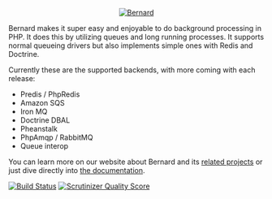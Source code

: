 <p align="center">
  <a href="http://bernard.rtfd.org">
    <img src="https://bernard.readthedocs.io/_static/img/logo_small@2x.png" alt="Bernard" />
  </a>
</p>

Bernard makes it super easy and enjoyable to do background processing in PHP. It does this by utilizing queues and long running processes. It supports normal queueing drivers but also implements simple ones with Redis and Doctrine.

Currently these are the supported backends, with more coming with each release:

 * Predis / PhpRedis
 * Amazon SQS
 * Iron MQ
 * Doctrine DBAL
 * Pheanstalk
 * PhpAmqp / RabbitMQ
 * Queue interop

You can learn more on our website about Bernard and its [related projects][website] or just dive directly into [the
documentation][documentation].

[![Build Status](https://travis-ci.org/bernardphp/bernard.png?branch=master)][travis] [![Scrutinizer Quality Score](https://scrutinizer-ci.com/g/bernardphp/bernard/badges/quality-score.png?s=f752c78d347624081f5b6d3d818fe14eef0311c2)](https://scrutinizer-ci.com/g/bernardphp/bernard/)

[documentation]: https://bernard.readthedocs.org
[website]: http://bernardphp-com.rtfd.org
[travis]: https://travis-ci.org/bernardphp/bernard
